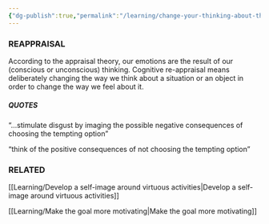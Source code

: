 ```yaml
---
{"dg-publish":true,"permalink":"/learning/change-your-thinking-about-the-temptation/"}
---
```


### REAPPRAISAL 

According to the appraisal theory, our emotions are the result of our (conscious or unconscious) thinking. Cognitive re-appraisal means deliberately changing the way we think about a situation or an object in order to change the way we feel about it.

##### QUOTES

“…stimulate disgust by imaging the possible negative consequences of choosing the tempting option”

“think of the positive consequences of not choosing the tempting option”


### RELATED
[[Learning/Develop a self-image around virtuous activities\|Develop a self-image around virtuous activities]]

[[Learning/Make the goal more motivating\|Make the goal more motivating]]

